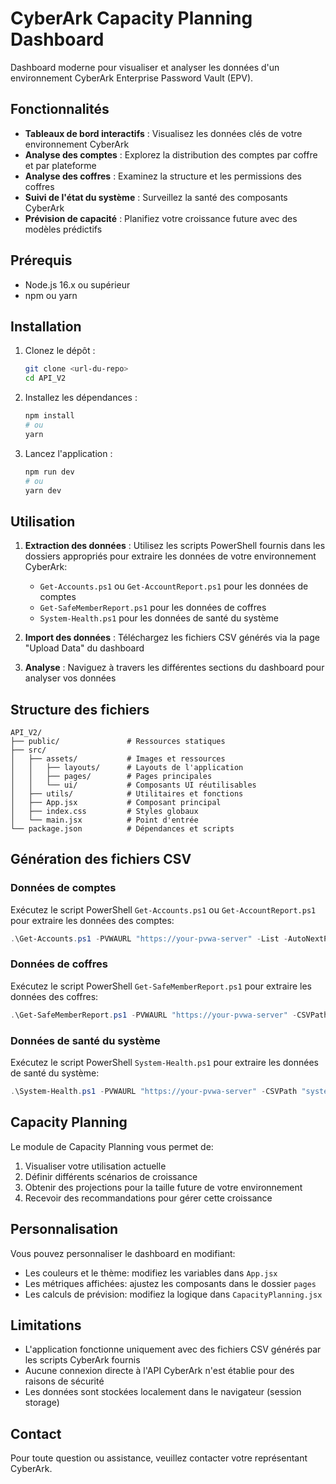 # CyberArk Capacity Planning Dashboard

Dashboard moderne pour visualiser et analyser les données d'un environnement CyberArk Enterprise Password Vault (EPV).

## Fonctionnalités

- **Tableaux de bord interactifs** : Visualisez les données clés de votre environnement CyberArk
- **Analyse des comptes** : Explorez la distribution des comptes par coffre et par plateforme
- **Analyse des coffres** : Examinez la structure et les permissions des coffres
- **Suivi de l'état du système** : Surveillez la santé des composants CyberArk
- **Prévision de capacité** : Planifiez votre croissance future avec des modèles prédictifs

## Prérequis

- Node.js 16.x ou supérieur
- npm ou yarn

## Installation

1. Clonez le dépôt :

   ```bash
   git clone <url-du-repo>
   cd API_V2
   ```

2. Installez les dépendances :

   ```bash
   npm install
   # ou
   yarn
   ```

3. Lancez l'application :
   ```bash
   npm run dev
   # ou
   yarn dev
   ```

## Utilisation

1. **Extraction des données** : Utilisez les scripts PowerShell fournis dans les dossiers appropriés pour extraire les données de votre environnement CyberArk:

   - `Get-Accounts.ps1` ou `Get-AccountReport.ps1` pour les données de comptes
   - `Get-SafeMemberReport.ps1` pour les données de coffres
   - `System-Health.ps1` pour les données de santé du système

2. **Import des données** : Téléchargez les fichiers CSV générés via la page "Upload Data" du dashboard

3. **Analyse** : Naviguez à travers les différentes sections du dashboard pour analyser vos données

## Structure des fichiers

```
API_V2/
├── public/               # Ressources statiques
├── src/
│   ├── assets/           # Images et ressources
│   │   ├── layouts/      # Layouts de l'application
│   │   ├── pages/        # Pages principales
│   │   └── ui/           # Composants UI réutilisables
│   ├── utils/            # Utilitaires et fonctions
│   ├── App.jsx           # Composant principal
│   ├── index.css         # Styles globaux
│   └── main.jsx          # Point d'entrée
└── package.json          # Dépendances et scripts
```

## Génération des fichiers CSV

### Données de comptes

Exécutez le script PowerShell `Get-Accounts.ps1` ou `Get-AccountReport.ps1` pour extraire les données des comptes:

```powershell
.\Get-Accounts.ps1 -PVWAURL "https://your-pvwa-server" -List -AutoNextPage -CSVPath "accounts.csv"
```

### Données de coffres

Exécutez le script PowerShell `Get-SafeMemberReport.ps1` pour extraire les données des coffres:

```powershell
.\Get-SafeMemberReport.ps1 -PVWAURL "https://your-pvwa-server" -CSVPath "safes.csv"
```

### Données de santé du système

Exécutez le script PowerShell `System-Health.ps1` pour extraire les données de santé du système:

```powershell
.\System-Health.ps1 -PVWAURL "https://your-pvwa-server" -CSVPath "system-health.csv"
```

## Capacity Planning

Le module de Capacity Planning vous permet de:

1. Visualiser votre utilisation actuelle
2. Définir différents scénarios de croissance
3. Obtenir des projections pour la taille future de votre environnement
4. Recevoir des recommandations pour gérer cette croissance

## Personnalisation

Vous pouvez personnaliser le dashboard en modifiant:

- Les couleurs et le thème: modifiez les variables dans `App.jsx`
- Les métriques affichées: ajustez les composants dans le dossier `pages`
- Les calculs de prévision: modifiez la logique dans `CapacityPlanning.jsx`

## Limitations

- L'application fonctionne uniquement avec des fichiers CSV générés par les scripts CyberArk fournis
- Aucune connexion directe à l'API CyberArk n'est établie pour des raisons de sécurité
- Les données sont stockées localement dans le navigateur (session storage)

## Contact

Pour toute question ou assistance, veuillez contacter votre représentant CyberArk.
